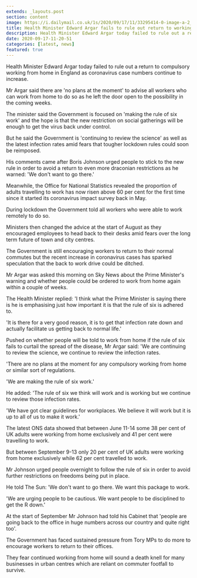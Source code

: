 ```yaml
---
extends: _layouts.post
section: content
image: https://i.dailymail.co.uk/1s/2020/09/17/11/33295414-0-image-a-2_1600336880053.jpg 
title: Health Minister Edward Argar fails to rule out return to working from home 
description: Health Minister Edward Argar today failed to rule out a return to compulsory working from home in England as coronavirus case numbers continue to increase. 
date: 2020-09-17-11-20-51 
categories: [latest, news] 
featured: true 
--- 
```

Health Minister Edward Argar today failed to rule out a return to compulsory working from home in England as coronavirus case numbers continue to increase. 

Mr Argar said there are 'no plans at the moment' to advise all workers who can work from home to do so as he left the door open to the possibility in the coming weeks.

The minister said the Government is focused on 'making the rule of six work' and the hope is that the new restriction on social gatherings will be enough to get the virus back under control. 

But he said the Government is 'continuing to review the science' as well as the latest infection rates amid fears that tougher lockdown rules could soon be reimposed. 

His comments came after Boris Johnson urged people to stick to the new rule in order to avoid a return to even more draconian restrictions as he warned: 'We don't want to go there.'

Meanwhile, the Office for National Statistics revealed the proportion of adults travelling to work has now risen above 60 per cent for the first time since it started its coronavirus impact survey back in May. 

During lockdown the Government told all workers who were able to work remotely to do so. 

Ministers then changed the advice at the start of August as they encouraged employees to head back to their desks amid fears over the long term future of town and city centres.

The Government is still encouraging workers to return to their normal commutes but the recent increase in coronavirus cases has sparked speculation that the back to work drive could be ditched.        

Mr Argar was asked this morning on Sky News about the Prime Minister's warning and whether people could be ordered to work from home again within a couple of weeks.    

The Health Minister replied: 'I think what the Prime Minister is saying there is he is emphasising just how important it is that the rule of six is adhered to. 

'It is there for a very good reason, it is to get that infection rate down and actually facilitate us getting back to normal life.' 

Pushed on whether people will be told to work from home if the rule of six fails to curtail the spread of the disease, Mr Argar said: 'We are continuing to review the science, we continue to review the infection rates. 

'There are no plans at the moment for any compulsory working from home or similar sort of regulations. 

'We are making the rule of six work.' 

He added: 'The rule of six we think will work and is working but we continue to review those infection rates. 

'We have got clear guidelines for workplaces. We believe it will work but it is up to all of us to make it work.'

The latest ONS data showed that between June 11-14 some 38 per cent of UK adults were working from home exclusively and 41 per cent were travelling to work.

But between September 9-13 only 20 per cent of UK adults were working from home exclusively while 62 per cent travelled to work.

Mr Johnson urged people overnight to follow the rule of six in order to avoid further restrictions on freedoms being put in place. 

He told The Sun: 'We don't want to go there. We want this package to work.

'We are urging people to be cautious. We want people to be disciplined to get the R down.'

At the start of September Mr Johnson had told his Cabinet that 'people are going back to the office in huge numbers across our country and quite right too'.

The Government has faced sustained pressure from Tory MPs to do more to encourage workers to return to their offices. 

They fear continued working from home will sound a death knell for many businesses in urban centres which are reliant on commuter footfall to survive.

